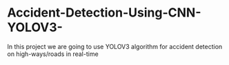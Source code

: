 # Accident-Detection-Using-CNN-YOLOV3-
In this project we are going to use YOLOV3 algorithm for accident detection on high-ways/roads in real-time 
